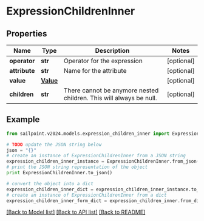# ExpressionChildrenInner


## Properties

Name | Type | Description | Notes
------------ | ------------- | ------------- | -------------
**operator** | **str** | Operator for the expression | [optional] 
**attribute** | **str** | Name for the attribute | [optional] 
**value** | [**Value**](Value.md) |  | [optional] 
**children** | **str** | There cannot be anymore nested children. This will always be null. | [optional] 

## Example

```python
from sailpoint.v2024.models.expression_children_inner import ExpressionChildrenInner

# TODO update the JSON string below
json = "{}"
# create an instance of ExpressionChildrenInner from a JSON string
expression_children_inner_instance = ExpressionChildrenInner.from_json(json)
# print the JSON string representation of the object
print ExpressionChildrenInner.to_json()

# convert the object into a dict
expression_children_inner_dict = expression_children_inner_instance.to_dict()
# create an instance of ExpressionChildrenInner from a dict
expression_children_inner_form_dict = expression_children_inner.from_dict(expression_children_inner_dict)
```
[[Back to Model list]](../README.md#documentation-for-models) [[Back to API list]](../README.md#documentation-for-api-endpoints) [[Back to README]](../README.md)


